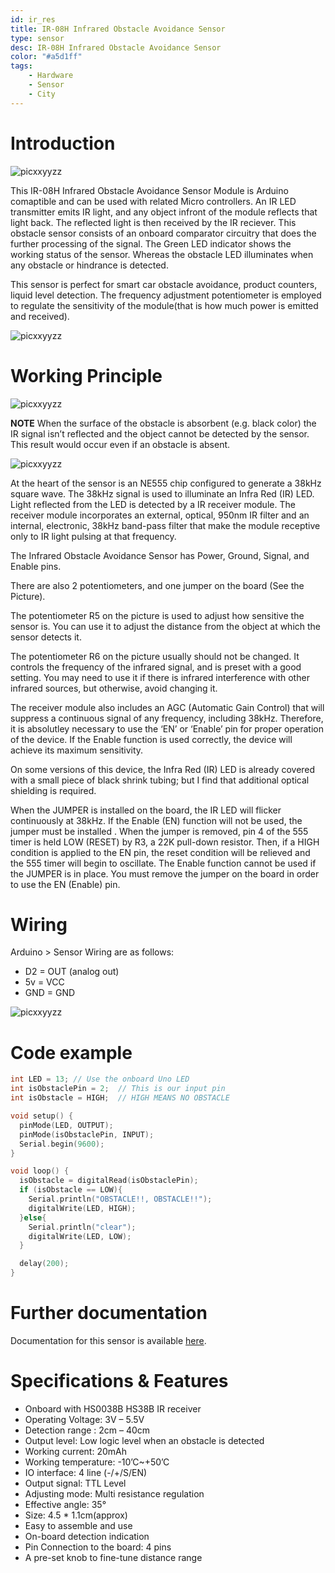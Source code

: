 ```yaml
---
id: ir_res
title: IR-08H Infrared Obstacle Avoidance Sensor
type: sensor
desc: IR-08H Infrared Obstacle Avoidance Sensor 
color: "#a5d1ff"
tags:
    - Hardware
    - Sensor
    - City
---
```


# Introduction

![picxxyyzz](img/pic.jpg)

This IR-08H Infrared Obstacle Avoidance Sensor Module is Arduino comaptible and can be used with related Micro controllers. An IR LED transmitter emits IR light, and any object infront of the module reflects that light back. The reflected light is then received by the IR reciever. This obstacle sensor consists of an onboard comparator circuitry that does the further processing of the signal. The Green LED indicator shows the working status of the sensor. Whereas the obstacle LED illuminates when any obstacle or hindrance is detected.

This sensor is perfect for smart car obstacle avoidance, product counters, liquid level detection. The frequency adjustment potentiometer is employed to regulate the sensitivity of the module(that is how much power is emitted and received).

![picxxyyzz](img/pic5.png)

# Working Principle

![picxxyyzz](img/pic2.png)

**NOTE** When the surface of the obstacle is absorbent (e.g. black color) the IR signal isn’t reflected and the object cannot be detected by the sensor. This result would occur even if an obstacle is absent.

![picxxyyzz](img/pic3.png)

At the heart of the sensor is an NE555 chip configured to generate a 38kHz square wave. The 38kHz signal is used to illuminate an Infra Red (IR) LED. Light reflected from the LED is detected by a IR receiver module. The receiver module incorporates an external, optical, 950nm IR filter and an internal, electronic, 38kHz band-pass filter that make the module receptive only to IR light pulsing at that frequency.

The Infrared Obstacle Avoidance Sensor has Power, Ground, Signal, and Enable pins.

There are also 2 potentiometers, and one jumper on the board (See the Picture).

The potentiometer R5 on the picture is used to adjust how sensitive the sensor is. You can use it to adjust the distance from the object at which the sensor detects it.

The potentiometer R6 on the picture usually should not be changed. It controls the frequency of the infrared signal, and is preset with a good setting. You may need to use it if there is infrared interference with other infrared sources, but otherwise, avoid changing it.

The receiver module also includes an AGC (Automatic Gain Control) that will suppress a continuous signal of any frequency, including 38kHz. Therefore, it is absolutley necessary to use the ‘EN’ or ‘Enable’ pin for proper operation of the device. If the Enable function is used correctly, the device will achieve its maximum sensitivity.

On some versions of this device, the Infra Red (IR) LED is already covered with a small piece of black shrink tubing; but I find that additional optical shielding is required.

When the JUMPER is installed on the board, the IR LED will flicker continuously at 38kHz. If the Enable (EN) function will not be used, the jumper must be installed . When the jumper is removed, pin 4 of the 555 timer is held LOW (RESET) by R3, a 22K pull-down resistor. Then, if a HIGH condition is applied to the EN pin, the reset condition will be relieved and the 555 timer will begin to oscillate. The Enable function cannot be used if the JUMPER is in place. You must remove the jumper on the board in order to use the EN (Enable) pin.

# Wiring

Arduino > Sensor Wiring are as follows:
- D2 = OUT (analog out)
- 5v = VCC
- GND = GND

![picxxyyzz](img/pic4.png)

# Code example

```c
int LED = 13; // Use the onboard Uno LED
int isObstaclePin = 2;  // This is our input pin
int isObstacle = HIGH;  // HIGH MEANS NO OBSTACLE

void setup() {
  pinMode(LED, OUTPUT);
  pinMode(isObstaclePin, INPUT);
  Serial.begin(9600);  
}

void loop() {
  isObstacle = digitalRead(isObstaclePin);
  if (isObstacle == LOW){
    Serial.println("OBSTACLE!!, OBSTACLE!!");
    digitalWrite(LED, HIGH);
  }else{
    Serial.println("clear");
    digitalWrite(LED, LOW);
  }

  delay(200);
}

```

# Further documentation
Documentation for this sensor is available [here](https://osoyoo.com/2017/07/24/obstacle-avoidance-sensor/).

# Specifications & Features

 - Onboard with HS0038B HS38B IR receiver
 - Operating Voltage: 3V – 5.5V
 - Detection range : 2cm – 40cm
 - Output level: Low logic level when an obstacle is detected
 - Working current: 20mAh
 - Working temperature: -10’C~+50’C
 - IO interface: 4 line (-/+/S/EN)
 - Output signal: TTL Level
 - Adjusting mode: Multi resistance regulation
 - Effective angle: 35°
 - Size: 4.5 * 1.1cm(approx)
 - Easy to assemble and use
 - On-board detection indication
 - Pin Connection to the board: 4 pins
 - A pre-set knob to fine-tune distance range
